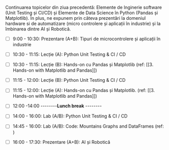 Continuarea topicelor din ziua precedentă: Elemente de Inginerie software (Unit Testing și CI/CD) și Elemente de Data Science în Python (Pandas și Matplotlib). În plus, ne expunem prin câteva prezentări la domeniul hardware si de automatizare (micro controlere și aplicații în industrie) și la îmbinarea dintre AI și Robotică.

- [ ] 9:00 - 10:30:  Prezentare (A+B): Tipuri de microcontrolere și aplicații în industrie
- [ ] 10:30 - 11:15: Lecție (A): Python Unit Testing & CI / CD
- [ ] 10:30 - 11:15: Lecție (B): Hands-on cu Pandas și Matplotlib (ref: [[3. Hands-on with Matplotlib and Pandas]])
- [ ] 11:15 - 12:00: Lecție (B): Python Unit Testing & CI / CD
- [ ] 11:15 - 12:00: Lecție (A): Hands-on cu Pandas și Matplotlib. (ref: [[3. Hands-on with Matplotlib and Pandas]])

- [ ] 12:00 -14:00 --------**Lunch break** --------
 
- [ ] 14:00 - 16:00: Lab (A/B): Python Unit Testing & CI / CD
- [ ] 14:45 - 16:00: Lab (A/B): Code: Mountains Graphs and DataFrames (ref: )
- [ ] 16:00 - 17:30: Prezentare (A+B): AI și Robotică
